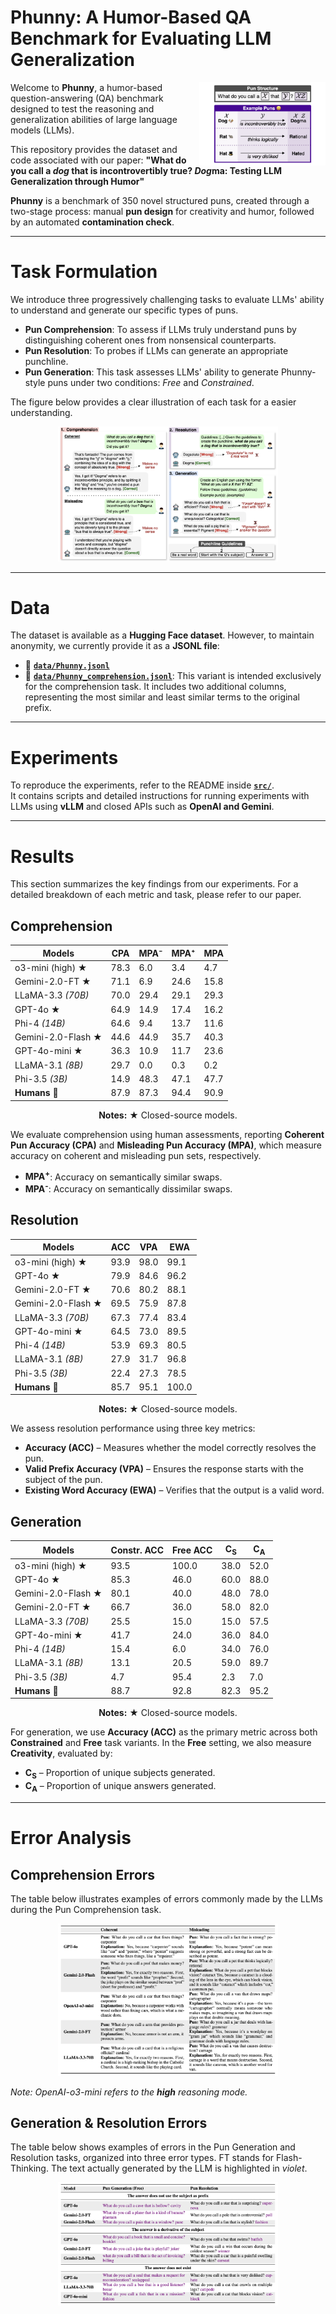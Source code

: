 # Phunny: A Humor-Based QA Benchmark for Evaluating LLM Generalization  

<p align="center">
  <img src="images/phunny.png" alt="Phunny" width="40%"  align="right">
  
  Welcome to **Phunny**, a humor-based question-answering (QA) benchmark designed to test the reasoning and generalization abilities of large language models (LLMs). 
  
  This repository provides the dataset and code associated with our paper: **"What do you call a *dog* that is incontrovertibly true? *Dog*ma: Testing LLM Generalization through Humor"**  
  
  **Phunny** is a benchmark of 350 novel structured puns, created through a two-stage process: manual **pun design** for creativity and humor, followed by an automated **contamination check**.

---

# Task Formulation

We introduce three progressively challenging tasks to evaluate LLMs' ability to understand and generate our specific types of puns.
- **Pun Comprehension**: To assess if LLMs truly understand puns by distinguishing coherent ones from nonsensical counterparts.
- **Pun Resolution**: To probes if LLMs can generate an appropriate punchline.
- **Pun Generation**: This task assesses LLMs' ability to generate Phunny-style puns under two conditions: *Free* and *Constrained*.

The figure below provides a clear illustration of each task for a easier understanding.

<p align="center">
  <img src="images/tasks.png" alt="Tasks Overview" width="70%">
</p>

---
# Data

The dataset is available as a **Hugging Face dataset**. However, to maintain anonymity, we currently provide it as a **JSONL file**:

- 📄 **[`data/Phunny.jsonl`](data/Phunny.jsonl)**
- 📄 **[`data/Phunny_comprehension.jsonl`](data/Phunny_comprehension.jsonl)**: This variant is intended exclusively for the comprehension task. It includes two additional columns, representing the most similar and least similar terms to the original prefix.


---

# Experiments  

To reproduce the experiments, refer to the README inside **[`src/`](src/)**.  
It contains scripts and detailed instructions for running experiments with LLMs using **vLLM** and closed APIs such as **OpenAI and Gemini**.  

---

# Results  

This section summarizes the key findings from our experiments. For a detailed breakdown of each metric and task, please refer to our paper.  

## Comprehension  

<div align="center">

| Models                   | CPA  | MPA⁻  | MPA⁺  | MPA  |
|--------------------------|------|-------|-------|------|
| o3-mini (high) ★         | 78.3 | 6.0   | 3.4   | 4.7  |
| Gemini-2.0-FT ★          | 71.1 | 6.9   | 24.6  | 15.8 |
| LLaMA-3.3 *(70B)*        | 70.0 | 29.4  | 29.1  | 29.3 |
| GPT-4o ★                 | 64.9 | 14.9  | 17.4  | 16.2 |
| Phi-4 *(14B)*            | 64.6 | 9.4   | 13.7  | 11.6 |
| Gemini-2.0-Flash ★       | 44.6 | 44.9  | 35.7  | 40.3 |
| GPT-4o-mini ★            | 36.3 | 10.9  | 11.7  | 23.6 |
| LLaMA-3.1 *(8B)*         | 29.7 | 0.0   | 0.3   | 0.2  |
| Phi-3.5 *(3B)*           | 14.9 | 48.3  | 47.1  | 47.7 |
| **Humans** 👤            | 87.9 | 87.3  | 94.4  | 90.9 |

**Notes:** ★ Closed-source models.

</div>

We evaluate comprehension using human assessments, reporting **Coherent Pun Accuracy (CPA)** and **Misleading Pun Accuracy (MPA)**, which measure accuracy on coherent and misleading pun sets, respectively.  

- **MPA<sup>+</sup>**: Accuracy on semantically similar swaps.  
- **MPA<sup>-</sup>**: Accuracy on semantically dissimilar swaps.  




## Resolution  

<div align="center">

| Models                   | ACC  | VPA  | EWA  |
|--------------------------|------|------|------|
| o3-mini (high) ★         | 93.9 | 98.0 | 99.1 |
| GPT-4o ★            | 79.9 | 84.6 | 96.2 |
| Gemini-2.0-FT ★      | 70.6 | 80.2 | 88.1 |
| Gemini-2.0-Flash ★   | 69.5 | 75.9 | 87.8 |
| LLaMA-3.3 *(70B)*        | 67.3 | 77.4 | 83.4 |
| GPT-4o-mini ★       | 64.5 | 73.0 | 89.5 |
| Phi-4 *(14B)*           | 53.9 | 69.3 | 80.5 |
| LLaMA-3.1 *(8B)*        | 27.9 | 31.7 | 96.8 |
| Phi-3.5 *(3B)*          | 22.4 | 27.3 | 78.5 |
| **Humans** 👤           | 85.7 | 95.1 | 100.0 |

**Notes:** ★ Closed-source models.
</div>

We assess resolution performance using three key metrics:  

- **Accuracy (ACC)** – Measures whether the model correctly resolves the pun.  
- **Valid Prefix Accuracy (VPA)** – Ensures the response starts with the subject of the pun.  
- **Existing Word Accuracy (EWA)** – Verifies that the output is a valid word.


## Generation  

<div align="center">

| Models                  | Constr. ACC | Free ACC | C<sub>S</sub> | C<sub>A</sub> |
|-------------------------|------------|----------|--------------|--------------|
| o3-mini (high) ★    | 93.5       | 100.0    | 38.0         | 52.0         |
| GPT-4o ★           | 85.3       | 46.0     | 60.0         | 88.0         |
| Gemini-2.0-Flash ★  | 80.1       | 40.0     | 48.0         | 78.0         |
| Gemini-2.0-FT ★     | 66.7       | 36.0     | 58.0         | 82.0         |
| LLaMA-3.3 *(70B)*       | 25.5       | 15.0     | 15.0         | 57.5         |
| GPT-4o-mini ★      | 41.7       | 24.0     | 36.0         | 84.0         |
| Phi-4 *(14B)*          | 15.4       | 6.0      | 34.0         | 76.0         |
| LLaMA-3.1 *(8B)*       | 13.1       | 20.5     | 59.0         | 89.7         |
| Phi-3.5 *(3B)*         | 4.7        | 95.4     | 2.3          | 7.0          |
| **Humans** 👤          | 88.7       | 92.8     | 82.3         | 95.2         |

**Notes:** ★ Closed-source models.
</div>

For generation, we use **Accuracy (ACC)** as the primary metric across both **Constrained** and **Free** task variants. In the **Free** setting, we also measure **Creativity**, evaluated by:  

- **C<sub>S</sub>** – Proportion of unique subjects generated.  
- **C<sub>A</sub>** – Proportion of unique answers generated.

---

# Error Analysis

## Comprehension Errors
The table below illustrates examples of errors commonly made by the LLMs during the Pun Comprehension task.

<p align="center">
  <img src="images/err_comprehension.png" alt="Comprehension Errors" width="70%">
</p>

*Note: OpenAI-o3-mini refers to the **high** reasoning mode.*


## Generation & Resolution Errors

The table below shows examples of errors in the Pun Generation and Resolution tasks, organized into three error types. FT stands for Flash-Thinking. The text actually generated by the LLM is highlighted in *violet*.

<p align="center">
  <img src="images/err_generation.png" alt="Comprehension Errors" width="70%">
</p>






